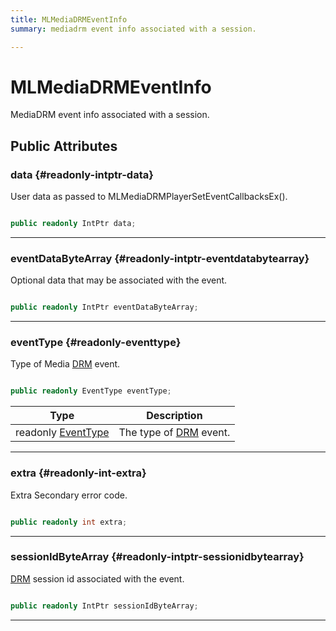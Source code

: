 ```yaml
---
title: MLMediaDRMEventInfo
summary: mediadrm event info associated with a session. 

---
```


# MLMediaDRMEventInfo




MediaDRM event info associated with a session.   





## Public Attributes

### data {#readonly-intptr-data}

User data as passed to MLMediaDRMPlayerSetEventCallbacksEx(). 

```csharp

public readonly IntPtr data;

```






-----------

### eventDataByteArray {#readonly-intptr-eventdatabytearray}

Optional data that may be associated with the event. 

```csharp

public readonly IntPtr eventDataByteArray;

```






-----------

### eventType {#readonly-eventtype}

Type of Media [DRM](/unity-api/api/UnityEngine.XR.MagicLeap/MLMedia/Player/Track/DRM/UnityEngine.XR.MagicLeap.MLMedia.Player.Track.DRM.md) event. 

```csharp

public readonly EventType eventType;

```

| Type | Description  | 
|--|--|
| readonly [EventType](/unity-api/api/UnityEngine.XR.MagicLeap/MLMedia/Player/Track/DRM/UnityEngine.XR.MagicLeap.MLMedia.Player.Track.DRM.md#enums-eventtype) | The type of [DRM](/unity-api/api/UnityEngine.XR.MagicLeap/MLMedia/Player/Track/DRM/UnityEngine.XR.MagicLeap.MLMedia.Player.Track.DRM.md) event.  |





-----------

### extra {#readonly-int-extra}

Extra Secondary error code. 

```csharp

public readonly int extra;

```






-----------

### sessionIdByteArray {#readonly-intptr-sessionidbytearray}

[DRM](/unity-api/api/UnityEngine.XR.MagicLeap/MLMedia/Player/Track/DRM/UnityEngine.XR.MagicLeap.MLMedia.Player.Track.DRM.md) session id associated with the event. 

```csharp

public readonly IntPtr sessionIdByteArray;

```






-----------

